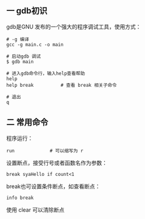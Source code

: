 ## 一 gdb初识

gdb是GNU 发布的一个强大的程序调试工具，使用方式：

```
# -g 编译
gcc -g main.c -o main 

# 启动gdb 调试
$ gdb main

# 进入gdb命令行，输入help查看帮助
help
help break          # 查看 break 相关子命令

# 退出
q
```

## 二 常用命令

程序运行：
```
run             # 可以缩写为 r
```

设置断点，接受行号或者函数名作为参数：
```
break syaHello if count<1
```

break也可设置条件断点，如查看断点：
```
info break 
```

使用 clear 可以清除断点
```

```
 